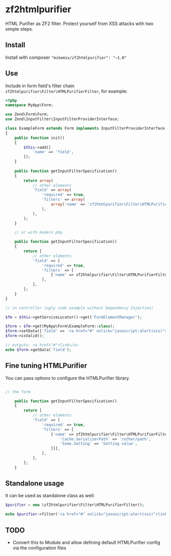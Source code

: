 # zf2htmlpurifier
HTML Purifier as ZF2 filter. Protect yourself from XSS attacks with two simple steps.

Install
-------

Install with composer ```"mikemix/zf2htmlpurifier": "~1.0"```

Use
---

Include in form field's filter chain ```zf2htmlpurifier\Filter\HTMLPurifierFilter```, for example:

```php
<?php
namespace MyApp\Form;

use Zend\Form\Form;
use Zend\InputFilter\InputFilterProviderInterface;

class ExampleForm extends Form implements InputFilterProviderInterface
{
    public function init()
    {
        $this->add([
            'name' => 'field',
        ]);
    }
    
    public function getInputFilterSpecification()
    {
        return array(
            // other elements
            'field' => array(
                'required' => true,
                'filters' => array(
                    array('name' => 'zf2htmlpurifier\Filter\HTMLPurifierFilter'),
                ),
            ),
        );
    }

    // or with modern php

    public function getInputFilterSpecification()
    {
        return [
            // other elements
            'field' => [
                'required' => true,
                'filters' => [
                    ['name' => zf2htmlpurifier\Filter\HTMLPurifierFilter::class],
                ],
            ],
        ];
    }
}

// in controller (ugly code example without Dependency Injection)

$fm = $this->getServiceLocator()->get('FormElementManager');

$form = $fm->get(MyApp\Form\ExampleForm::class);
$form->setData(['field' => '<a href="#" onlick="javascript:alert(xss)">link</a>']);
$form->isValid();

// outputs: <a href="#">link</a>
echo $form->getData('field');

```

Fine tuning HTMLPurifier
------------------------

You can pass options to configure the HTMLPurifier library.

```php

// the form

    public function getInputFilterSpecification()
    {
        return [
            // other elements
            'field' => [
                'required' => true,
                'filters' => [
                    ['name' => zf2htmlpurifier\Filter\HTMLPurifierFilter::class, 'options' => ['config' => [
                        'Cache.SerializerPath' => '/other/path',
                        'Some.Setting' => 'Setting value',
                    ]]],
                ],
            ],
        ];
    }

```

Standalone usage
----------------

It can be used as standalone class as well:

```php
$purifier = new \zf2htmlpurifier\Filter\HTMLPurifierFilter();

echo $purifier->filter('<a href="#" onlick="javascript:alert(xss)">link</a>');
```

TODO
----

   * Convert this to Module and allow defining default HTMLPurifier config via the configuration files

